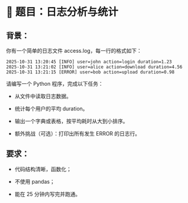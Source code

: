 # 🧩 题目：日志分析与统计

## 背景：
你有一个简单的日志文件 access.log，每一行的格式如下：

```
2025-10-31 13:20:45 [INFO] user=john action=login duration=1.23
2025-10-31 13:21:02 [INFO] user=alice action=download duration=4.56
2025-10-31 13:21:15 [ERROR] user=bob action=upload duration=0.98
```

请编写一个 Python 程序，完成以下任务：

- 从文件中读取日志数据。

- 统计每个用户的平均 duration。

- 输出一个字典或表格，按平均耗时从大到小排序。

- 额外挑战（可选）：打印出所有发生 ERROR 的日志行。

## 要求：

- 代码结构清晰，函数化；

- 不使用 pandas；

- 能在 25 分钟内写完并跑通。
